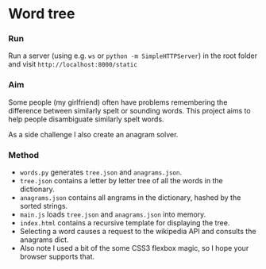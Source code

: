 # Word tree

### Run
Run a server (using e.g. `ws` or `python -m SimpleHTTPServer`) in the root folder and visit `http://localhost:8000/static`

### Aim
Some people (my girlfriend) often have problems remembering the difference between similarly spelt or sounding words.
This project aims to help people disambiguate similarly spelt words.

As a side challenge I also create an anagram solver.

### Method
- `words.py` generates `tree.json` and `anagrams.json`.
- `tree.json` contains a letter by letter tree of all the words in the dictionary.
- `anagrams.json` contains all angrams in the dictionary, hashed by the sorted strings.
- `main.js` loads `tree.json` and `anagrams.json` into memory.
- `index.html` contains a recursive template for displaying the tree.
- Selecting a word causes a request to the wikipedia API and consults the anagrams dict.
- Also note I used a bit of the some CSS3 flexbox magic, so I hope your browser supports that.
